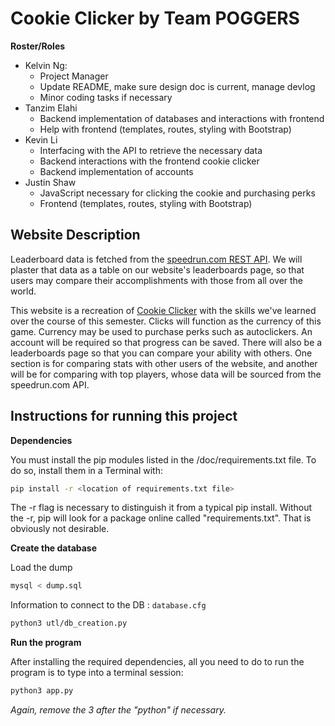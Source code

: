 # Cookie Clicker by Team POGGERS

**Roster/Roles**
- Kelvin Ng:
  - Project Manager
  - Update README, make sure design doc is current, manage devlog
  - Minor coding tasks if necessary
- Tanzim Elahi
  - Backend implementation of databases and interactions with frontend
  - Help with frontend (templates, routes, styling with Bootstrap)
- Kevin Li
  - Interfacing with the API to retrieve the necessary data
  - Backend interactions with the frontend cookie clicker
  - Backend implementation of accounts
- Justin Shaw
  - JavaScript necessary for clicking the cookie and purchasing perks
  - Frontend (templates, routes, styling with Bootstrap)

## Website Description
Leaderboard data is fetched from the [speedrun.com REST API](https://docs.google.com/document/d/1Hk-0V1E2hvxjx1BrCcwk33yCHaMnbO_hza4GzxjVcZM). We will plaster that data as a table on our website's leaderboards page, so that users may compare their accomplishments with those from all over the world.

This website is a recreation of [Cookie Clicker](https://orteil.dashnet.org/cookieclicker/) with the skills we've learned over the course of this semester. Clicks will function as the currency of this game. Currency may be used to purchase perks such as autoclickers. An account will be required so that progress can be saved. There will also be a leaderboards page so that you can compare your ability with others. One section is for comparing stats with other users of the website, and another will be for comparing with top players, whose data will be sourced from the speedrun.com API.

## Instructions for running this project

**Dependencies**

You must install the pip modules listed in the /doc/requirements.txt file. To do so, install them in a Terminal with:
```bash
pip install -r <location of requirements.txt file>
```

The -r flag is necessary to distinguish it from a typical pip install. Without the -r, pip will look for a package online called "requirements.txt". That is obviously not desirable.

**Create the database**

Load the dump

```bash
mysql < dump.sql
```

Information to connect to the DB : `database.cfg`

```bash
python3 utl/db_creation.py
```

**Run the program**

After installing the required dependencies, all you need to do to run the program is to type into a terminal session:
```bash
python3 app.py
```
*Again, remove the 3 after the "python" if necessary.*
